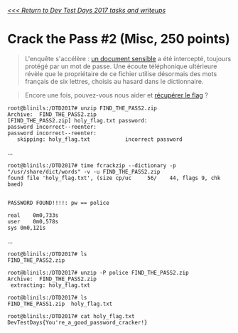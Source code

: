 _[<<< Return to Dev Test Days 2017 tasks and writeups](/2017-devtestdays)_
# Crack the Pass #2 (Misc, 250 points)

>L'enquête s'accélère : [un document sensible](FIND_THE_PASS2.zip) a été intercepté, toujours protégé par un mot de passe. Une écoute téléphonique ultérieure révèle que le propriétaire de ce fichier utilise désormais des mots français de six lettres, choisis au hasard dans le dictionnaire.

>Encore une fois, pouvez-vous nous aider et [récupérer le flag](FIND_THE_PASS2.zip) ?

```console
root@blinils:/DTD2017# unzip FIND_THE_PASS2.zip
Archive:  FIND_THE_PASS2.zip
[FIND_THE_PASS2.zip] holy_flag.txt password: 
password incorrect--reenter: 
password incorrect--reenter: 
   skipping: holy_flag.txt           incorrect password
```

...

```console
root@blinils:/DTD2017# time fcrackzip --dictionary -p "/usr/share/dict/words" -v -u FIND_THE_PASS2.zip
found file 'holy_flag.txt', (size cp/uc     56/    44, flags 9, chk baed)


PASSWORD FOUND!!!!: pw == police

real	0m0,733s
user	0m0,578s
sys	0m0,121s
```

...

```console
root@blinils:/DTD2017# ls
FIND_THE_PASS2.zip

root@blinils:/DTD2017# unzip -P police FIND_THE_PASS2.zip
Archive:  FIND_THE_PASS2.zip
 extracting: holy_flag.txt

root@blinils:/DTD2017# ls
FIND_THE_PASS1.zip  holy_flag.txt

root@blinils:/DTD2017# cat holy_flag.txt
DevTestDays{You're_a_good_password_cracker!}
```
